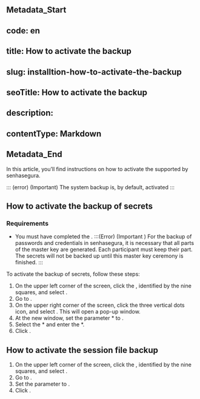 ## Metadata_Start 
## code: en
## title: How to activate the backup 
## slug: installtion-how-to-activate-the-backup 
## seoTitle: How to activate the backup 
## description:  
## contentType: Markdown 
## Metadata_End
In this article, you’ll find instructions on how to activate the  supported by senhasegura. 

::: (error) (Important)
The system backup is, by default, activated
:::

## How to activate the backup of secrets

### Requirements

* You must have completed the .
:::(Error) (Important )
For the backup of passwords and credentials in senhasegura, it is necessary that all parts of the master key are generated. Each participant must keep their part. The secrets will not be backed up until this master key ceremony is finished.
:::

To activate the backup of secrets, follow these steps:

1. On the upper left corner of the screen, click the , identified by the nine squares, and select . 
2. Go to . 
3. On the upper right corner of the screen, click the three vertical dots icon, and select . This will open a pop-up window.
4. At the new window, set the parameter * to .
5. Select the * and enter the *.
6. Click . 

## How to activate the session file backup

1. On the upper left corner of the screen, click the , identified by the nine squares, and select . 
2. Go to .
3. Set the  parameter to .
4. Click . 
